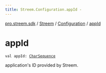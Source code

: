 ```yaml
---
title: Streem.Configuration.appId - 
---
```


[pro.streem.sdk](../../index.html) / [Streem](../index.html) / [Configuration](index.html) / [appId](./app-id.html)

# appId

`val appId: `[`CharSequence`](https://kotlinlang.org/api/latest/jvm/stdlib/kotlin/-char-sequence/index.html)

application's ID provided by Streem.

